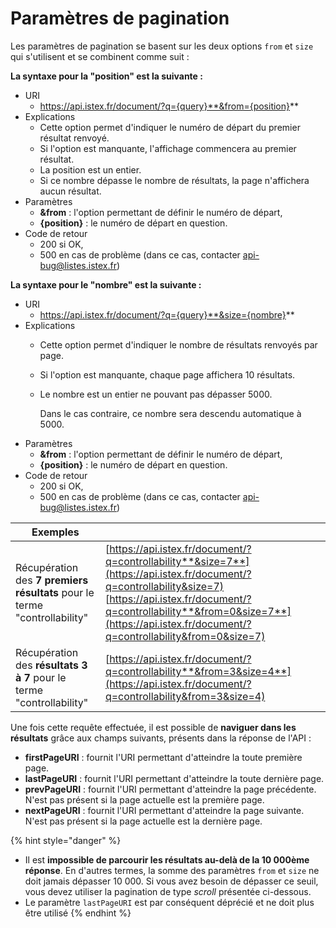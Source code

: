 # Paramètres de pagination

Les paramètres de pagination se basent sur les deux options `from` et `size` qui s'utilisent et se combinent comme suit :

**La syntaxe pour la "position" est la suivante :**

* URI
  * https://api.istex.fr/document/?q={query}**&from={position}**
* Explications    
  * Cette option permet d'indiquer le numéro de départ du premier résultat renvoyé.
  * Si l'option est manquante, l'affichage commencera au premier résultat.
  * La position est un entier.
  * Si ce nombre dépasse le nombre de résultats, la page n'affichera aucun résultat.
* Paramètres
  * **&from** : l'option permettant de définir le numéro de départ,
  * **{position}** : le numéro de départ en question.
* Code de retour
  * 200 si OK, 
  * 500 en cas de problème \(dans ce cas, contacter [api-bug@listes.istex.fr](mailto:api-bug@listes.istex.fr)\)

**La syntaxe pour le "nombre" est la suivante :**

* URI
  * https://api.istex.fr/document/?q={query}**&size={nombre}**
* Explications
  * Cette option permet d'indiquer le nombre de résultats renvoyés par page.
  * Si l'option est manquante, chaque page affichera 10 résultats.
  * Le nombre est un entier ne pouvant pas dépasser 5000.

    Dans le cas contraire, ce nombre sera descendu automatique à 5000. 
* Paramètres
  * **&from** : l'option permettant de définir le numéro de départ,
  * **{position}** : le numéro de départ en question.
* Code de retour
  * 200 si OK, 
  * 500 en cas de problème \(dans ce cas, contacter [api-bug@listes.istex.fr](mailto:api-bug@listes.istex.fr)\)

| Exemples |  |
| --- | --- |
| Récupération des **7 premiers résultats** pour le terme "controllability" | [https://api.istex.fr/document/?q=controllability**&size=7**](https://api.istex.fr/document/?q=controllability&size=7) [https://api.istex.fr/document/?q=controllability**&from=0&size=7**](https://api.istex.fr/document/?q=controllability&from=0&size=7) |
| Récupération des **résultats 3 à 7** pour le terme "controllability" | [https://api.istex.fr/document/?q=controllability**&from=3&size=4**](https://api.istex.fr/document/?q=controllability&from=3&size=4) |

Une fois cette requête effectuée, il est possible de **naviguer dans les résultats** grâce aux champs suivants, présents dans la réponse de l'API :

* **firstPageURI** : fournit l'URI permettant d'atteindre la toute première page.
* **lastPageURI** : fournit l'URI permettant d'atteindre la toute dernière page.
* **prevPageURI** : fournit l'URI permettant d'atteindre la page précédente. N'est pas présent si la page actuelle est la première page.
* **nextPageURI** : fournit l'URI permettant d'atteindre la page suivante. N'est pas présent si la page actuelle est la dernière page.

{% hint style="danger" %}
* Il est **impossible de parcourir les résultats au-delà de la 10 000ème réponse**. En d'autres termes, la somme des paramètres `from` et `size` ne doit jamais dépasser 10 000. Si vous avez besoin de dépasser ce seuil, vous devez utiliser la pagination de type _scroll_ présentée ci-dessous.
* Le paramètre `lastPageURI` est par conséquent déprécié et ne doit plus être utilisé
{% endhint %}



